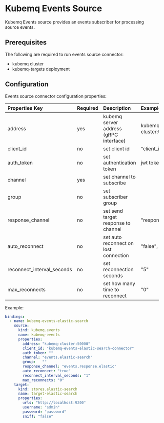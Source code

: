 # Kubemq Events Source

Kubemq Events source provides an events subscriber for processing source events.

## Prerequisites
The following are required to run events source connector:

- kubemq cluster
- kubemq-targets deployment


## Configuration

Events source connector configuration properties:

| Properties Key             | Required | Description                           | Example            |
|:---------------------------|:---------|:--------------------------------------|:-------------------|
| address                    | yes      | kubemq server address (gRPC interface) | kubemq-cluster:50000 |
| client_id                  | no       | set client id                         | "client_id"        |
| auth_token                 | no       | set authentication token              | jwt token          |
| channel                    | yes      | set channel to subscribe              |                    |
| group                      | no       | set subscriber group                  |                    |
| response_channel             | no       | set send target response to channel   | "response.channel" |
| auto_reconnect             | no       | set auto reconnect on lost connection | "false", "true"    |
| reconnect_interval_seconds | no       | set reconnection seconds              | "5"                |
| max_reconnects             | no       | set how many time to reconnect        | "0"                |


Example:

```yaml
bindings:
  - name: kubemq-events-elastic-search
    source:
      kind: kubemq.events
      name: kubemq-events
      properties:
        address: "kubemq-cluster:50000"
        client_id: "kubemq-events-elastic-search-connector"
        auth_token: ""
        channel: "events.elastic-search"
        group:   ""
        response_channel: "events.response.elastic"
        auto_reconnect: "true"
        reconnect_interval_seconds: "1"
        max_reconnects: "0"
    target:
      kind: stores.elastic-search
      name: target-elastic-search
      properties:
        urls: "http://localhost:9200"
        username: "admin"
        password: "password"
        sniff: "false"
```
